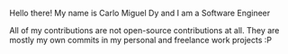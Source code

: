 Hello there!
My name is Carlo Miguel Dy and I am a Software Engineer

All of my contributions are not open-source contributions at all. They are mostly my own commits in my personal and freelance work projects :P
